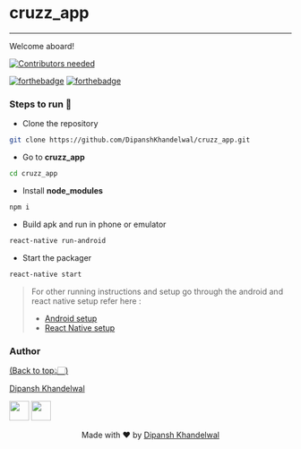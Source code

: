 # cruzz_app
---

Welcome aboard!

[![Contributors needed](https://img.shields.io/badge/contributors-needed-yellow.svg)](CONTRIBUTING.md)

[![forthebadge](https://forthebadge.com/images/badges/made-with-javascript.svg)](https://forthebadge.com)
[![forthebadge](https://forthebadge.com/images/badges/built-for-android.svg)](https://forthebadge.com)


### Steps to run 🔧

* Clone the repository

```sh
git clone https://github.com/DipanshKhandelwal/cruzz_app.git
```

* Go to **cruzz_app**

```sh
cd cruzz_app
```

* Install **node_modules**
``` sh
npm i
```

* Build apk and run in phone or emulator
```sh
react-native run-android
```

* Start the packager
```sh
react-native start
```

> For other running instructions and setup go through the android and react native setup refer here :
> * [Android setup](https://developer.android.com/studio/intro/)
> * [React Native setup](https://facebook.github.io/react-native/docs/getting-started.html)

### Author

[(Back to top👆🏻)](#cruzz_app)

[Dipansh Khandelwal](https://github.com/DipanshKhandelwal)

[<img src="https://upload.wikimedia.org/wikipedia/commons/9/91/Octicons-mark-github.svg" width="35" padding="10">](https://github.com/DipanshKhandelwal)
[<img src="https://image.flaticon.com/icons/svg/281/281769.svg" width="35" padding="10">](dipanshkhandelwal@gmail.com)

<p align="center"> Made with ❤ by <a href="https://github.com/DipanshKhandelwal">Dipansh Khandelwal</a></p>
